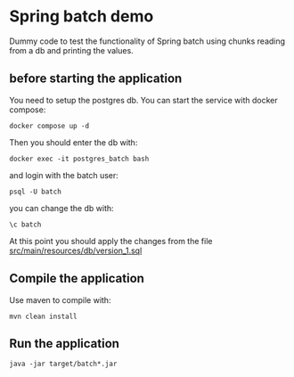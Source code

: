 # Spring batch demo

Dummy code to test the functionality of Spring batch using
chunks reading from a db and printing the values.

## before starting the application
You need to setup the postgres db. You can start the
service with docker compose:
```shell
docker compose up -d
```

Then you should enter the db with:
```shell
docker exec -it postgres_batch bash
```
and login with the batch user:
```shell
psql -U batch
```

you can change the db with:
```shell
\c batch
```

At this point you should apply the changes from the file
[src/main/resources/db/version_1.sql](src/main/resources/db/version_1.sql)


## Compile the application

Use maven to compile with:
```shell
mvn clean install
```

## Run the application

```shell
java -jar target/batch*.jar
```